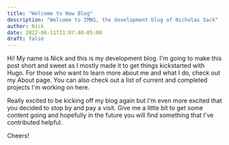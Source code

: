 ```yaml
---
title: "Welcome to New Blog"
description: "Welcome to IMNS, the development blog of Nicholas Sack"
author: Nick
date: 2022-06-11T21:07:40-05:00
draft: false
---
```

Hi! My name is Nick and this is my development blog. I'm going to make this post short and sweet as I mostly made it to get things kickstarted with Hugo. For those who want to learn more about me and what I do, check out my About page. You can also check out a list of current and completed projects I'm working on here.

Really excited to be kicking off my blog again but I'm even more excited that you decided to stop by and pay a visit. Give me a little bit to get some content going and hopefully in the future you will find something that I've contributed helpful.

Cheers!